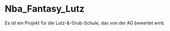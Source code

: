 # Nba_Fantasy_Lutz
Es ist ein Projekt für die Lutz-&amp;-Grub-Schule, das von der AG bewertet wird.
